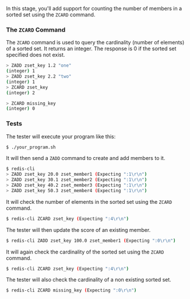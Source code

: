 In this stage, you'll add support for counting the number of members in a sorted set using the `ZCARD` command.

### The `ZCARD` Command

The `ZCARD` command is used to query the cardinality (number of elements) of a sorted set. It returns an integer. The response is 0 if the sorted set specified does not exist.

```bash
> ZADD zset_key 1.2 "one"
(integer) 1
> ZADD zset_key 2.2 "two"
(integer) 1
> ZCARD zset_key
(integer) 2

> ZCARD missing_key
(integer) 0
```

### Tests

The tester will execute your program like this:

```bash
$ ./your_program.sh
```

It will then send a `ZADD` command to create and add members to it.

```bash
$ redis-cli
> ZADD zset_key 20.0 zset_member1 (Expecting ":1\r\n")
> ZADD zset_key 30.1 zset_member2 (Expecting ":1\r\n")
> ZADD zset_key 40.2 zset_member3 (Expecting ":1\r\n")
> ZADD zset_key 50.3 zset_member4 (Expecting ":1\r\n")
```

It will check the number of elements in the sorted set using the `ZCARD` command.
```bash
$ redis-cli ZCARD zset_key (Expecting ":4\r\n")
```

The tester will then update the score of an existing member.
```bash
$ redis-cli ZADD zset_key 100.0 zset_member1 (Expecting ":0\r\n")
```

It will again check the cardinality of the sorted set using the `ZCARD` command.
```bash
$ redis-cli ZCARD zset_key (Expecting ":4\r\n")
```

The tester will also check the cardinality of a non existing sorted set.
```bash
$ redis-cli ZCARD missing_key (Expecting ":0\r\n")
```